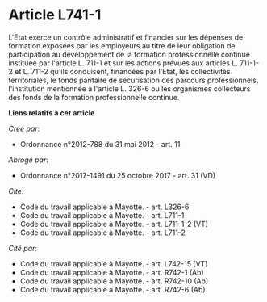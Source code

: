 # Article L741-1

L'Etat exerce un contrôle administratif et financier sur les dépenses de formation exposées par les employeurs au titre de
leur obligation de participation au développement de la formation professionnelle continue instituée par l'article L. 711-1
et sur les actions prévues aux articles L. 711-1-2 et L. 711-2 qu'ils conduisent, financées par l'Etat, les collectivités
territoriales, le fonds paritaire de sécurisation des parcours professionnels, l'institution mentionnée à l'article L. 326-6
ou les organismes collecteurs des fonds de la formation professionnelle continue.

**Liens relatifs à cet article**

_Créé par_:

  - Ordonnance n°2012-788 du 31 mai 2012 - art. 11

_Abrogé par_:

  - Ordonnance n°2017-1491 du 25 octobre 2017 - art. 31 (VD)

_Cite_:

  - Code du travail applicable à Mayotte. - art. L326-6
  - Code du travail applicable à Mayotte. - art. L711-1
  - Code du travail applicable à Mayotte. - art. L711-1-2 (VT)
  - Code du travail applicable à Mayotte. - art. L711-2

_Cité par_:

  - Code du travail applicable à Mayotte. - art. L742-15 (VT)
  - Code du travail applicable à Mayotte. - art. R742-1 (Ab)
  - Code du travail applicable à Mayotte. - art. R742-10 (Ab)
  - Code du travail applicable à Mayotte. - art. R742-6 (Ab)
